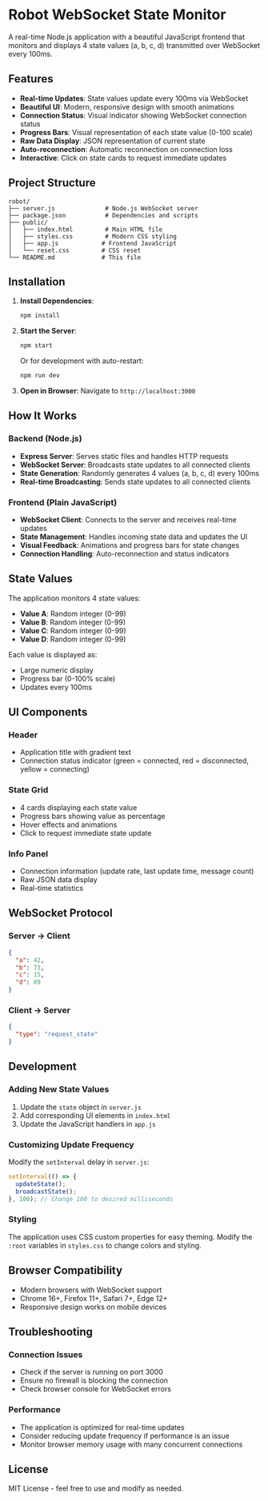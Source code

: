 # Robot WebSocket State Monitor

A real-time Node.js application with a beautiful JavaScript frontend that monitors and displays 4 state values (a, b, c, d) transmitted over WebSocket every 100ms.

## Features

- **Real-time Updates**: State values update every 100ms via WebSocket
- **Beautiful UI**: Modern, responsive design with smooth animations
- **Connection Status**: Visual indicator showing WebSocket connection status
- **Progress Bars**: Visual representation of each state value (0-100 scale)
- **Raw Data Display**: JSON representation of current state
- **Auto-reconnection**: Automatic reconnection on connection loss
- **Interactive**: Click on state cards to request immediate updates

## Project Structure

```
robot/
├── server.js              # Node.js WebSocket server
├── package.json           # Dependencies and scripts
├── public/
│   ├── index.html         # Main HTML file
│   ├── styles.css         # Modern CSS styling
│   ├── app.js            # Frontend JavaScript
│   └── reset.css         # CSS reset
└── README.md             # This file
```

## Installation

1. **Install Dependencies**:
   ```bash
   npm install
   ```

2. **Start the Server**:
   ```bash
   npm start
   ```
   
   Or for development with auto-restart:
   ```bash
   npm run dev
   ```

3. **Open in Browser**:
   Navigate to `http://localhost:3000`

## How It Works

### Backend (Node.js)
- **Express Server**: Serves static files and handles HTTP requests
- **WebSocket Server**: Broadcasts state updates to all connected clients
- **State Generation**: Randomly generates 4 values (a, b, c, d) every 100ms
- **Real-time Broadcasting**: Sends state updates to all connected clients

### Frontend (Plain JavaScript)
- **WebSocket Client**: Connects to the server and receives real-time updates
- **State Management**: Handles incoming state data and updates the UI
- **Visual Feedback**: Animations and progress bars for state changes
- **Connection Handling**: Auto-reconnection and status indicators

## State Values

The application monitors 4 state values:
- **Value A**: Random integer (0-99)
- **Value B**: Random integer (0-99)
- **Value C**: Random integer (0-99)
- **Value D**: Random integer (0-99)

Each value is displayed as:
- Large numeric display
- Progress bar (0-100% scale)
- Updates every 100ms

## UI Components

### Header
- Application title with gradient text
- Connection status indicator (green = connected, red = disconnected, yellow = connecting)

### State Grid
- 4 cards displaying each state value
- Progress bars showing value as percentage
- Hover effects and animations
- Click to request immediate state update

### Info Panel
- Connection information (update rate, last update time, message count)
- Raw JSON data display
- Real-time statistics

## WebSocket Protocol

### Server → Client
```json
{
  "a": 42,
  "b": 73,
  "c": 15,
  "d": 89
}
```

### Client → Server
```json
{
  "type": "request_state"
}
```

## Development

### Adding New State Values
1. Update the `state` object in `server.js`
2. Add corresponding UI elements in `index.html`
3. Update the JavaScript handlers in `app.js`

### Customizing Update Frequency
Modify the `setInterval` delay in `server.js`:
```javascript
setInterval(() => {
  updateState();
  broadcastState();
}, 100); // Change 100 to desired milliseconds
```

### Styling
The application uses CSS custom properties for easy theming. Modify the `:root` variables in `styles.css` to change colors and styling.

## Browser Compatibility

- Modern browsers with WebSocket support
- Chrome 16+, Firefox 11+, Safari 7+, Edge 12+
- Responsive design works on mobile devices

## Troubleshooting

### Connection Issues
- Check if the server is running on port 3000
- Ensure no firewall is blocking the connection
- Check browser console for WebSocket errors

### Performance
- The application is optimized for real-time updates
- Consider reducing update frequency if performance is an issue
- Monitor browser memory usage with many concurrent connections

## License

MIT License - feel free to use and modify as needed. 